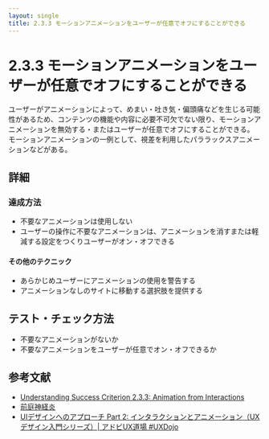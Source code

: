 ```yaml
---
layout: single
title: 2.3.3 モーションアニメーションをユーザーが任意でオフにすることができる
---
```


# 2.3.3 モーションアニメーションをユーザーが任意でオフにすることができる

ユーザーがアニメーションによって、めまい・吐き気・偏頭痛などを生じる可能性があるため、コンテンツの機能や内容に必要不可欠でない限り、モーションアニメーションを無効する・またはユーザーが任意でオフにすることができる。
モーションアニメーションの一例として、視差を利用したパララックスアニメーションなどがある。


## 詳細

### 達成方法
- 不要なアニメーションは使用しない
- ユーザーの操作に不要なアニメーションは、アニメーションを消すまたは軽減する設定をつくりユーザーがオン・オフできる

#### その他のテクニック
- あらかじめユーザーにアニメーションの使用を警告する　
- アニメーションなしのサイトに移動する選択肢を提供する



## テスト・チェック方法

- 不要なアニメーションがないか
- 不要なアニメーションをユーザーが任意でオン・オフできるか


## 参考文献

- [Understanding Success Criterion 2.3.3: Animation from Interactions](https://www.w3.org/WAI/WCAG21/Understanding/animation-from-interactions.html)
- [前庭神経炎](https://ja.wikipedia.org/wiki/%E5%89%8D%E5%BA%AD%E7%A5%9E%E7%B5%8C%E7%82%8E)
- [UIデザインへのアプローチ Part 2: インタラクションとアニメーション（UXデザイン入門シリーズ）| アドビUX道場 #UXDojo](https://blogs.adobe.com/japan/web-fundamentals-ui-design-part-2-interactions-animations/)
